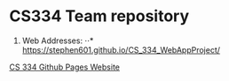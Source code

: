 # CS334 Team repository

1. Web Addresses:
⋅⋅* https://stephen601.github.io/CS_334_WebAppProject/

[CS 334 Github Pages Website](https://stephen601.github.io/CS_334_WebAppProject/)